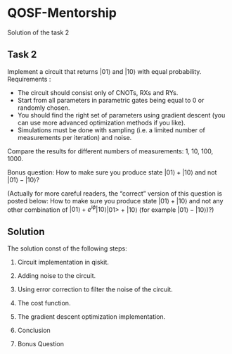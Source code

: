 # QOSF-Mentorship
Solution of the task 2
## Task 2
Implement a circuit that returns $\left|01\right>$ and $\left|10\right>$ with equal probability.
Requirements :
-	The circuit should consist only of CNOTs, RXs and RYs. 
-	Start from all parameters in parametric gates being equal to 0 or randomly chosen. 
-	You should find the right set of parameters using gradient descent (you can use more advanced optimization methods if you like). 
-	Simulations must be done with sampling (i.e. a limited number of measurements per iteration) and noise. 

Compare the results for different numbers of measurements: 1, 10, 100, 1000. 

Bonus question:
How to make sure you produce state $\left|01\right> + \left|10\right>$ and not $\left|01\right> - \left|10\right>$?

(Actually for more careful readers, the “correct” version of this question is posted below:
How to make sure you produce state  $\left|01\right> + \left|10\right>$  and not any other combination of $\left|01\right> + e^{i\phi}\left|10\right>$|01> + |10⟩ (for example $\left|01\right> - \left|10\right>$)?)


## Solution

The solution const of the following steps:

1) Circuit implementation in qiskit.

2) Adding noise to the circuit.

3) Using error correction to filter the noise of the circuit.

4) The cost function.

5) The gradient descent optimization implementation.

6) Conclusion

7) Bonus Question
